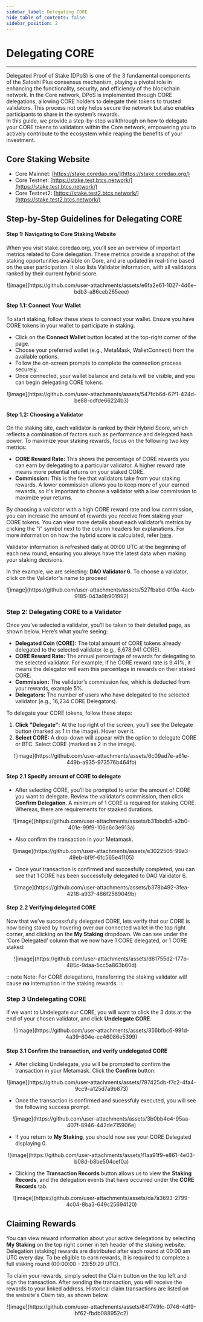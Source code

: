 ```yaml
---
sidebar_label: Delegating CORE
hide_table_of_contents: false
sidebar_position: 2
---
```


# Delegating CORE
---

Delegated Proof of Stake (DPoS) is one of the 3 fundamental components of the Satoshi Plus consensus mechanism, playing a pivotal role in enhancing the functionality, security, and efficiency of the blockchain network. In the Core network, DPoS is implemented through CORE delegations, allowing CORE holders to delegate their tokens to trusted validators. This process not only helps secure the network but also enables participants to share in the system’s rewards.  
In this guide, we provide a step-by-step walkthrough on how to delegate your CORE tokens to validators within the Core network, empowering you to actively contribute to the ecosystem while reaping the benefits of your investment.

## Core Staking Website

  * Core Mainnet: [https://stake.coredao.org/](https://stake.coredao.org/)  
  * Core Testnet: [https://stake.test.btcs.network/](https://stake.test.btcs.network/)
  * Core Testnet2: [https://stake.test2.btcs.network/](https://stake.test2.btcs.network/)

## Step-by-Step Guidelines for Delegating CORE

#### Step 1: Navigating to Core Staking Website
When you visit stake.coredao.org, you’ll see an overview of important metrics related to Core delegation. These metrics provide a snapshot of the staking opportunities available on Core, and are updated in real-time based on the user participation. It also lists Validator information, with all validators ranked by their current hybrid score.

<p align="center">
![image](https://github.com/user-attachments/assets/e6fa2e61-1027-4d6e-bdb3-a86ceb265eee)
</p>

#### Step 1.1: Connect Your Wallet
To start staking, follow these steps to connect your wallet. Ensure you have CORE tokens in your wallet to participate in staking.
  *	Click on the **Connect Wallet** button located at the top-right corner of the page.
  *	Choose your preferred wallet (e.g., MetaMask, WalletConnect) from the available options.
  *	Follow the on-screen prompts to complete the connection process securely.
  *	Once connected, your wallet balance and details will be visible, and you can begin delegating CORE tokens.

<p align="center">
![image](https://github.com/user-attachments/assets/547fdb6d-67f1-424d-be88-cdfde66224b3)
</p>

#### Step 1.2: Choosing a Validator

On the staking site, each validator is ranked by their Hybrid Score, which reflects a combination of factors such as performance and delegated hash power. To maximize your staking rewards, focus on the following two key metrics:

  * **CORE Reward Rate:** This shows the percentage of CORE rewards you can earn by delegating to a particular validator. A higher reward rate means more potential returns on your staked CORE.
  * **Commission:** This is the fee that validators take from your staking rewards. A lower commission allows you to keep more of your earned rewards, so it's important to choose a validator with a low commission to maximize your returns.

By choosing a validator with a high CORE reward rate and low commission, you can increase the amount of rewards you receive from staking your CORE tokens. You can view more details about each validator’s metrics by clicking the "i" symbol next to the column headers for explanations. For more information on how the hybrid score is calculated, refer [here](https://docs.coredao.org/docs/Learn/core-concepts/satoshi-plus-consensus/validator-election#workflow-of-the-validator-election-process).  

Validator information is refreshed daily at 00:00 UTC at the beginning of each new round, ensuring you always have the latest data when making your staking decisions.

In the example, we are selecting: **DAO Validator 6**. To choose a validator, click on the Validator's name to proceed

<p align="center">
![image](https://github.com/user-attachments/assets/527fbabd-019a-4acb-9185-043a9b901992)
</p>

### Step 2: Delegating CORE to a Validator
Once you’ve selected a validator, you’ll be taken to their detailed page, as shown below. Here’s what you’re seeing:
  * **Delegated Coin (CORE):** The total amount of CORE tokens already delegated to the selected validator (e.g., 6,678,941 CORE).
  * **CORE Reward Rate:** The annual percentage of rewards for delegating to the selected validator. For example, if he CORE reward rate is 9.41%, it means the delegator will earn this percentage in rewards on their staked CORE.
  * **Commission:** The validator’s commission fee, which is deducted from your rewards, example 5%.
  * **Delegators:** The number of users who have delegated to the selected validator (e.g., 16,234 CORE Delegators).
  
To delegate your CORE tokens, follow these steps:
  1.	**Click "Delegate":** At the top right of the screen, you’ll see the Delegate button (marked as 1 in the image). Hover over it.
  2.	**Select CORE:** A drop-down will appear with the option to delegate CORE or BTC. Select CORE (marked as 2 in the image).

<p align="center">
![image](https://github.com/user-attachments/assets/6c09ad7e-a61e-449b-a935-973576b464fb)
</p>

#### Step 2.1 Specify amount of CORE to delegate
* After selecting CORE, you’ll be prompted to enter the amount of CORE you want to delegate. Review the validator’s commission, then click **Confirm Delegation**. A minimum of 1 CORE is required for staking CORE. Whereas, there are requirements for staaked durations.

<p align="center">
![image](https://github.com/user-attachments/assets/b31bbdb5-a2b0-401e-99f9-106c6c3e913a)
</p>

* Also confirm the transaction in your Metamask.

<p align="center">
![image](https://github.com/user-attachments/assets/e3022505-99a3-49eb-bf9f-6fc565e41105)
</p>

* Once your transaction is confirmed and succesfully completed, you can see that 1 CORE has been successfully delegated to DAO Validator 6.

<p align="center">
![image](https://github.com/user-attachments/assets/b378b492-3fea-4218-a937-486f2589049b)
</p>

#### Step 2.2 Verifying delegated CORE

Now that we’ve successfully delegated CORE, lets verify that our CORE is now being staked by hovering over our connected wallet in the top right corner, and clicking on the **My Staking** dropdown. We can see under the ‘Core Delegated’ column that we now have 1 CORE delegated, or 1 CORE staked:

<p align="center">
![image](https://github.com/user-attachments/assets/d61755d2-177b-485c-9daa-5cc5a863b60d)
</p>

:::note
Note: For CORE delegations, transferring the staking validator will cause _**no**_ interruption in the staking rewards.
:::

### Step 3 Undelegating CORE 

If we want to Undelegate our CORE, you will want to click the 3 dots at the end of your chosen validator, and click **Undelegate CORE**.

<p align="center">
![image](https://github.com/user-attachments/assets/356bfbc6-991d-4a39-804e-cc46086e5399)
</p>

#### Step 3.1 Confirm the transaction, and verify undelegated CORE

* After clicking Undelegate, you will be prompted to confirm the transaction in your Metamask. Click the **Confirm** button:

<p align="center">
![image](https://github.com/user-attachments/assets/787425db-f7c2-4fa4-9cc9-a125d7a9b873)
</p>

* Once the transaction is confirmed and sucessfuly executed, you will see the following success prompt.

<p align="center">
![image](https://github.com/user-attachments/assets/3b0bb4e4-95aa-407f-8946-442de715906e)
</p>

* If you return to **My Staking**, you should now see your CORE Delegated displaying 0.
  
<p align="center">
![image](https://github.com/user-attachments/assets/f1aa91f9-e861-4e03-b08d-b8be504cef0a)
</p>

* Clicking the **Transaction Records** button allows us to view the **Staking Records**, and the delegation events that have occurred under the **CORE Records** tab.

<p align="center">
![image](https://github.com/user-attachments/assets/da7a3693-2799-4c04-8ba3-649c25694120)
</p>

## Claiming Rewards
You can view reward information about your active delegations by selecting **My Staking** on the top right corner in teh header of the staking website. Delegation (staking) rewards are distributed after each round at 00:00 am UTC every day. To be eligible to earn rewards, it is required to complete a full staking round (00:00:00 - 23:59:29 UTC).

To claim your rewards, simply select the Claim button on the top left and sign the transaction. After sending the transaction, you will receive the rewards to your linked address. Historical claim transactions are listed on the website's Claim tab, as shown below.

<p align="center">
![image](https://github.com/user-attachments/assets/64f749fc-0746-4df9-bf62-fbdb088952c2)
</p>


